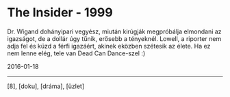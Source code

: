 # The Insider - 1999

Dr. Wigand dohányipari vegyész, miután kirúgják megpróbálja elmondani az igazságot, de a dollár úgy tűnik, erősebb a tényeknél. Lowell, a riporter nem adja fel és küzd a férfi igazáért, akinek eközben szétesik az élete. Ha ez nem lenne elég, tele van Dead Can Dance-szel :)

2016-01-18 

----

[8], [doku], [dráma], [üzlet]
